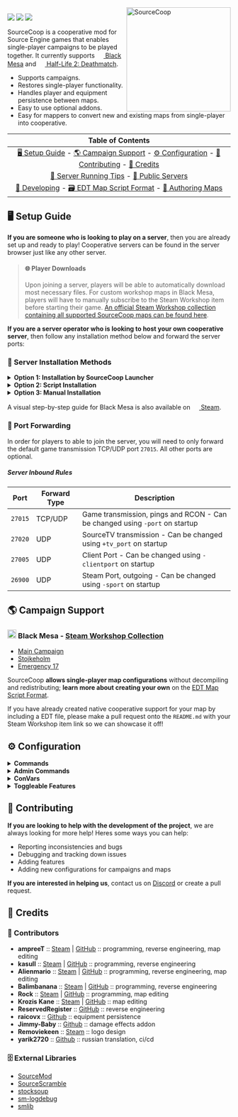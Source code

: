 <img src="images/logo-sc.png" width="235" alt="SourceCoop" align="right">

[![](https://img.shields.io/github/v/release/ampreeT/SourceCoop?style=flat&label=Release&labelColor=%232C3137&color=%23EB551B)](https://github.com/ampreeT/SourceCoop/releases/latest)
[![](https://github.com/ampreeT/SourceCoop/actions/workflows/plugin.yml/badge.svg)](https://github.com/ampreeT/SourceCoop/actions/workflows/plugin.yml)
[![](https://img.shields.io/discord/973591793117564988.svg?label=&logo=discord&logoColor=ffffff&color=7389D8&labelColor=6A7EC2)](https://discord.gg/Fh77rxQaEB)

SourceCoop is a cooperative mod for Source Engine games that enables single-player campaigns to be played together.
It currently supports <a href="https://store.steampowered.com/app/362890/Black_Mesa/"><img src="images/icon-bms-small.png" height="16px"> Black Mesa</a> and <a href="https://store.steampowered.com/app/320/HalfLife_2_Deathmatch/"><img src="images/icon-hl2dm-small.png" height="16px"> Half-Life 2: Deathmatch</a>.

- Supports campaigns.
- Restores single-player functionality.
- Handles player and equipment persistence between maps.
- Easy to use optional addons.
- Easy for mappers to convert new and existing maps from single-player into cooperative.

| Table of Contents |
|:--:|
| [🖥️ Setup Guide](#setup-guide) - [🌎 Campaign Support](#campaign-support) - [⚙️ Configuration](#configuration) - [🌱 Contributing](#contributing) - [📸 Credits](#credits) |
| [📡 Server Running Tips](https://github.com/ampreeT/SourceCoop/wiki/Server-running-tips) - [🔗 Public Servers](https://github.com/ampreeT/SourceCoop/wiki/Public-Servers) |
| [📝 Developing](https://github.com/ampreeT/SourceCoop/wiki/Developing) - [🗃️ EDT Map Script Format](https://github.com/ampreeT/SourceCoop/wiki/EDT---Map-script-format) - [📘 Authoring Maps](https://github.com/ampreeT/SourceCoop/wiki/Authoring-maps-for-SourceCoop) |

<a id="setup-guide"></a>
## 🖥️ Setup Guide

__If you are someone who is looking to play on a server__, then you are already set up and ready to play! Cooperative servers can be found in the server browser just like any other server.

> #### 🌐 Player Downloads
>
> Upon joining a server, players will be able to automatically download most necessary files. For custom workshop maps in Black Mesa, players will have to manually subscribe to the Steam Workshop item before starting their game. [An official Steam Workshop collection containing all supported SourceCoop maps can be found here](https://steamcommunity.com/sharedfiles/filedetails/?id=2375865650).

__If you are a server operator who is looking to host your own cooperative server__, then follow any installation method below and forward the server ports:

### 🔨 Server Installation Methods

<details>
<summary><b>Option 1: Installation by SourceCoop Launcher</b></summary>
<br>

The SourceCoop Launcher provides an automated way to set up your cooperative server. It simplifies the installation process by handling the necessary files and configurations.

- Download the latest release of the [SCLauncher](https://github.com/Alienmario/SCLauncher/releases/).
- Run the executable to proceed with the automated server setup.
- Once the launcher completes its process, ensure you have [forwarded the server ports](#port-forwarding) to allow players to join.

</details>

<details>
<summary><b>Option 2: Script Installation</b></summary>
<br>

The script installation will automatically go through the process of installing the server files and plugins that are required for running a cooperative server.

> #### 🐧Linux Distributions
> 
> The Linux installation script has been tested with the following distributions:
> 
> - Ubuntu
> - Debian
> 
> __If the installation script does not support the Linux distribution that you are using__, then feel free to modify the script and create a pull request!

- Download the corresponding installation script for your system.
    - <img src="images/icon-bms-small.png" height="16px"> Black Mesa
        - [🪟 Windows PowerShell](scripts/srccoop-bms-windows-install.ps1)
        - [🐧 Linux Bash](scripts/srccoop-bms-linux-install.sh)

- Run the following commands in a terminal to start the installation:
    > #### 📂 New Directories
    >
    > On script execution, the following directories will be created within the terminal's current directory:
    >
    > - Black Mesa Dedicated Server
    > - SteamCMD
    > - Steam
    ##### Windows PowerShell Terminal
    ```powershell
    Set-ExecutionPolicy -ExecutionPolicy Bypass -Scope Process; ./srccoop-bms-windows-install.ps1
    ```
    ##### Linux Bash Terminal
    ```bash
    chmod +x "./srccoop-bms-linux-install.sh"; ./srccoop-bms-linux-install.sh
    ```

- After the installation process is complete, the server can be started by running the following commands. [Make sure that the server ports are forwarded so players to be able to join the server!](#port-forwarding)
    ##### Windows PowerShell Terminal
    ```powershell
    cd "Black Mesa Dedicated Server"; ./srcds_coop.bat
    ```
    ##### Linux Bash Terminal
    ```bash
    cd "Black Mesa Dedicated Server"; ./srcds_coop.sh
    ```

</details>

<details>
<summary><b>Option 3: Manual Installation</b></summary>
<br>

- Install a Source Engine Dedicated Server using <a href="https://developer.valvesoftware.com/wiki/SteamCMD"><img src="images/icon-steam-small.png" height="16px"> SteamCMD</a>.
    - <a href="https://steamdb.info/app/346680/"><img src="images/icon-bms-small.png" height="16px"> Black Mesa Dedicated Server</a> (AppID ➤ __346680__)
    - <a href="https://steamdb.info/app/232370/"><img src="images/icon-hl2dm-small.png" height="16px"> Half-Life 2: Deathmatch Dedicated Server</a> (AppID ➤ __232370__)
    ##### SteamCMD Terminal (Black Mesa)
    ```powershell
    login "anonymous"
    app_update 346680
    quit
    ```
    ##### SteamCMD Terminal (Half-Life 2: Deathmatch)
    ```powershell
    login "anonymous"
    app_update 232370
    quit
    ```
- Install [Metamod:Source](https://www.sourcemm.net/downloads.php?branch=stable) (latest tested build ➤ __1155__) onto the server.
- Install [SourceMod](https://www.sourcemod.net/downloads.php?branch=stable) (latest tested build ➤ __7163__) onto the server.
- Install [the latest SourceCoop release](https://github.com/ampreeT/SourceCoop/releases) onto the server.
- [Forward the server ports](#port-forwarding).

</details>

A visual step-by-step guide for Black Mesa is also available on <a href="https://steamcommunity.com/sharedfiles/filedetails/?id=2200247356"><img src="images/icon-steam-small.png" height="16px"> Steam</a>.

<a id="port-forwarding"></a>
### 🛜 Port Forwarding

In order for players to able to join the server, you will need to only forward the default game transmission TCP/UDP port `27015`. All other ports are optional.

##### Server Inbound Rules

| Port  | Forward Type | Description                                                                 |
|-------|--------------|-----------------------------------------------------------------------------|
| `27015` | TCP/UDP      | Game transmission, pings and RCON - Can be changed using `-port` on startup |
| `27020` | UDP          | SourceTV transmission - Can be changed using `+tv_port` on startup          |
| `27005` | UDP          | Client Port - Can be changed using `-clientport` on startup                 |
| `26900` | UDP          | Steam Port, outgoing - Can be changed using `-sport` on startup             |

<a id="campaign-support"></a>
## 🌎 Campaign Support

<h3><img src="images/icon-bms-small.png" height="20px"> Black Mesa - <a href="https://steamcommunity.com/sharedfiles/filedetails/?id=2375865650">Steam Workshop Collection</a></h3>

- [Main Campaign](https://store.steampowered.com/app/362890/Black_Mesa/)
- [Stojkeholm](https://steamcommunity.com/sharedfiles/filedetails/?id=2320533262)
- [Emergency 17](https://steamcommunity.com/sharedfiles/filedetails/?id=934371395)

SourceCoop __allows single-player map configurations__ without decompiling and redistributing; __learn more about creating your own__ on the [EDT Map Script Format](https://github.com/ampreeT/SourceCoop/wiki/EDT---Map-script-format).

If you have already created native cooperative support for your map by including a EDT file, please make a pull request onto the `README.md` with your Steam Workshop item link so we can showcase it off!

<a id="configuration"></a>
## ⚙️ Configuration

<details>
<summary><b>Commands</b></summary>
<br>

All players that are connected to the server are able to execute the following commands:

* **`sm_coopmenu`**: Displays the coop menu
* **`sizeup`**: Displays the coop menu
* **`sm_thirdperson`**: Type `!thirdperson` to go into thirdperson mode
* **`sm_firstperson`**: Type `!firstperson` to exit thirdperson mode
* **`stuck`**: Unstuck command
* **`unstuck`**: Unstuck command
* **`sm_skipintro`**: Starts a skip intro vote
* **`sm_restartmap`**: Starts a restart map vote
* **`sm_changemap`**: Shows a menu for changing maps
* **`sm_survival`**: Starts a survival vote

</details>

<details>
<summary><b>Admin Commands</b></summary>
<br>

The server console and [admins configured within SourceMod](https://wiki.alliedmods.net/Adding_Admins_(SourceMod)) are able to execute the following commands:

* **`sc_save`**: Exports last saved player equipment state to a file
* **`sc_load`**: Imports saved data from file and attempts to equip each player
* **`sc_clear`**: Clear persisted equipment and equip players with the map defaults
* **`sourcecoop_dump`**: Command for dumping map entities to a file
* **`sc_dump`**: Command for dumping map entities to a file
* **`sc_mkconfigs`**: Creates default edt configs for all maps in the maps directory which are missing one
* **`sc_revive`**: Force respawn player
* **`sc_reload_maps`**: Reloads all entries in the votemap menu from storage

</details>

<details>
<summary><b>ConVars</b></summary>
<br>

The server console and [admins configured within SourceMod](https://wiki.alliedmods.net/Adding_Admins_(SourceMod)) are able to execute the following ConVars:

* **`sourcecoop_version`**: The version of the SourceCoop mod.
* **`sourcecoop_respawntime`**: `2.0` - Sets player respawn time in seconds.
* **`sourcecoop_start_wait_period`**: `15.0` - The max number of seconds to wait since the first player spawned in to start the map.
* **`sourcecoop_start_wait_mode`**: `2` - 0 = The timer is not skipped (exceptions are maps without an intro_type or delayed outputs set). 1 = The timer is skipped when all players enter the game. 2 = The timer is skipped when player count matches the previous map's player count.
* **`sourcecoop_end_wait_period`**: `60.0` - The max number of seconds to wait since the first player triggered a changelevel. The timer speed increases each time a new player finishes the level.
* **`sourcecoop_end_wait_factor`**: `1.0` - Controls how much the number of finished players increases the changelevel timer speed. `1.0` means full, `0` means none (timer will run full length).
* **`sourcecoop_homemap`**: The map to return to after finishing a campaign/map.
* **`sourcecoop_end_wait_display_mode`**: `1` - Sets which method to show countdown. `0` is panel, `1` is hud text.
* **`sourcecoop_validate_steamids`**: `0` - Validate players' Steam IDs? Increases security at the cost of some functionality breakage when Steam goes down.
* **`sourcecoop_default_config`**: Default edt file, relative to game folder. This file is copied when starting a map with missing config as `<sourcecoop_default_config_dest>/<mapname>.edt`.
* **`sourcecoop_default_config_dest`**: `"maps"` - Destination folder for `sourcecoop_default_config`, relative to the game folder. Should be one of the edt scan paths!
* **`sc_killfeed`**: `2` - Controls the display of the kill feed (`0`: disabled, `1`: chat, `2`: hud). If set to `2`, then the plugin will spawn in fake clients to display on the kill feed.
* **`sc_killfeed_player_kills`**: `2` - Controls display of player kills on the kill feed (`0`: hide, `1`: players, `2`: entities).
* **`sc_killfeed_entity_kills`**: `2` - Controls display of entity kills on the kill feed (`0`: hide, `1`: players, `2`: entities).
* **`sc_killfeed_suicides`**: `2` - Controls display of suicides on the kill feed (`0`: hide, `1`: players, `2`: entities).
* **`sourcecoop_survival_mode`**: `0` - Sets survival mode. `0` = off. `1` will respawn players if all are dead, `2` will restart the map.
* **`sourcecoop_survival_respawn`**: `1` - Whether to respawn dead players at checkpoints.
* **`sourcecoop_survival_spawn_timeout`**: `-1` - Number of seconds after the map starts (after initial timer) to allow spawning in, or `-1` for no time limit.
* **`sourcecoop_difficulty`**: `0` - Sets the difficulty - from `0` (base difficulty) and up.
* **`sourcecoop_difficulty_auto`**: `2` - Sets automatic difficulty mode. `-1` disables. `0` balances difficulty between min and max convars. Values above 0 set the difficulty increment per player, ignoring the min and max cvars.
* **`sourcecoop_difficulty_auto_min`**: `1` - When automatic difficulty mode is set to `0`, this is the difficulty at `1` player.
* **`sourcecoop_difficulty_auto_max`**: `20` - When automatic difficulty mode is set to `0`, this is the difficulty at max players.
* **`sourcecoop_difficulty_announce`**: `1` - Toggles announcing changes in difficulty.
* **`sourcecoop_difficulty_ignoredmgto`**: List of classnames where player->npc damage is exempt from difficulty scaling. Separated by semicolon.
* **`sourcecoop_difficulty_ignoredmgfrom`**: List of classnames where npc->player damage is exempt from difficulty scaling. Separated by semicolon.
* **`sourcecoop_earbleed_default`**: `0` - Sets the default setting of the earbleed player preference.
* **`sourcecoop_fpd_fade_ms`**: `1500` - Duration in milliseconds to fade the first-person death screen to black. `0` to disable.
* **`sourcecoop_fpd_player_toggle`**: `1` - Enable players to choose death camera option regardless of server/map settings.
* **`sourcecoop_logo_material`**: The material used for the landing screen.
* **`sourcecoop_revive_time`**: `4.0` - Sets time that you have to hold `E` to revive.
* **`sourcecoop_revive_score`**: `1` - Sets score to give for reviving a player.
* **`sourcecoop_revive_messages`**: `0` - Shows messages such as `"You have started reviving x."`
* **`sourcecoop_revive_ragdoll_effects_timer`**: `4.0` - Delay for applying ragdoll highlighting effects. `-1` to disable all ragdoll effects.
* **`sourcecoop_revive_ragdoll_particle`**: `1` - Whether to spawn a particle inside player ragdolls to improve their visibility.
* **`sourcecoop_revive_ragdoll_blink`**: `1` - Whether to blink player ragdolls to improve their visibility.
* **`sourcecoop_revive_in_classic_mode`**: `1` - Whether to allow reviving in non-survival mode.
* **`sourcecoop_killfeed_default`**: `0` - Sets the default setting of the killfeed player preference.
* **`sourcecoop_thirdperson_enabled`**: `1` - Is thirdperson enabled?
* **`sourcecoop_next_stuck`**: `60.0` - Prevents using stuck for this many seconds after using.
* **`sourcecoop_voting_autoreload`**: `1` - Sets whether to reload all votemap menu entries on mapchange, which can prolong map loading times.
* **`sourcecoop_voting_skipintro`**: `1` - Allow skip intro voting?
* **`sourcecoop_voting_restartmap`**: `1` - Allow restart map voting?
* **`sourcecoop_voting_changemap`**: `1` - Allow change map voting?
* **`sourcecoop_voting_survival`**: `2` - Allow survival mode voting? Use one of the values from `sourcecoop_survival_mode` to select the mode to vote for.
* **`sourcecoop_workshop_message`**: `"Missing map! Subscribe to SourceCoop workshop collection + restart game"` - The message to display to players missing workshop maps. Supported placeholders: `{BSPNAME}`.

</details>

<details>
<summary><b>Toggleable Features</b></summary>
<br>

ConVar: `sc_ft <FEATURE> <0 or 1>`

> #### ⚠️ Gameplay Impact
>
> It is recommended to leave these features at the default values as these are configured per map within EDT configurations. __Modifying feature values could negatively impact the gameplay experience__.

* **`FIRSTPERSON_DEATHCAM`**: Enables the first-person death camera.
* **`HEV_SOUNDS`**: Enables HEV sounds.
* **`INSTANCE_ITEMS`**: Instances pickup items and weapons for each player. Instanced items disappear once picked up and 'respawn' along with the player.
* **`INSTANCE_ITEMS_NORESET`**: If enabled, picked up items will not 'respawn' after death.
* **`KEEP_EQUIPMENT`**: Makes players spawn with previously picked up equipment (suit, weapons). Global for all players.
* **`DISABLE_CANISTER_DROPS`**: Disables item drops when players die in multiplayer.
* **`NOBLOCK`**: Prevents player-on-player collisions. (This feature requires `mp_teamplay 1` to fix smoothness issues.)
* **`SHOW_WELCOME_MESSAGE`**: Shows players a greeting message with basic plugin info.
* **`AUTODETECT_MAP_END`**: Detects commonly used commands for ending singleplayer maps from `point_clientcommand` and `point_servercommand` entities and changes the map. At first, this feature checks `sourcecoop_homemap` is set (see below), then checks if `nextmap` is set. If none are set, the map is not changed. Recommended to keep enabled.
* **`CHANGELEVEL_FX`**: Show visual effects (spawn particles) at level change locations.
* **`TRANSFER_PLAYER_STATE`**: Enables player persistence through level changes. Currently, players will carry over their health, armor and equipment for the first spawn point (checkpoint) in the map. Afterwards, the default map equipment is used.
* **`SP_WEAPONS`**: Sets whether to use the singleplayer variants of weapons.

</details>

<a id="contributing"></a>
## 🌱 Contributing

__If you are looking to help with the development of the project__, we are always looking for more help! Heres some ways you can help:

- Reporting inconsistencies and bugs
- Debugging and tracking down issues
- Adding features
- Adding new configurations for campaigns and maps

__If you are interested in helping us__, contact us on [Discord](https://discord.gg/Fh77rxQaEB) or create a pull request.

<a id="credits"></a>
## 📸 Credits

### 🙏 Contributors

- __ampreeT__ :: [Steam](https://steamcommunity.com/id/ampreeT) | [GitHub](https://github.com/ampreeT) :: programming, reverse engineering, map editing
- __kasull__ :: [Steam](https://steamcommunity.com/id/kasull/) | [GitHub](https://github.com/kasullian) :: programming, reverse engineering
- __Alienmario__ :: [Steam](https://steamcommunity.com/id/4oM0/) | [GitHub](https://github.com/Alienmario) :: programming, reverse engineering, map editing
- __Balimbanana__ :: [Steam](https://steamcommunity.com/id/Balimbanana/) | [GitHub](https://github.com/Balimbanana) :: programming, reverse engineering
- __Rock__ :: [Steam](https://steamcommunity.com/id/Rock48/) | [GitHub](https://github.com/Rock48) :: programming, map editing
- __Krozis Kane__ :: [Steam](https://steamcommunity.com/id/Krozis_Kane/) | [GitHub](https://github.com/KrozisKane) :: map editing
- __ReservedRegister__ :: [GitHub](https://github.com/ReservedRegister) :: reverse engineering
- __raicovx__ :: [Github](https://github.com/raicovx) :: equipment persistence
- __Jimmy-Baby__ :: [Github](https://github.com/Jimmy-Baby) :: damage effects addon
- __Removiekeen__ :: [Steam](https://steamcommunity.com/profiles/76561198804614641/) :: logo design
- __yarik2720__ :: [Github](https://github.com/yarik2720) :: russian translation, ci/cd

### 🗄️ External Libraries

- [SourceMod](https://github.com/alliedmodders/sourcemod)
- [SourceScramble](https://github.com/nosoop/SMExt-SourceScramble)
- [stocksoup](https://github.com/nosoop/stocksoup)
- [sm-logdebug](https://github.com/Alienmario/sm-logdebug)
- [smlib](https://github.com/bcserv/smlib/tree/transitional_syntax)
